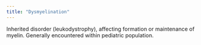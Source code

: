 ```yaml
---
title: "Dysmyelination"
---
```

Inherited disorder (leukodystrophy), affecting formation or maintenance of myelin. Generally encountered within pediatric population.

